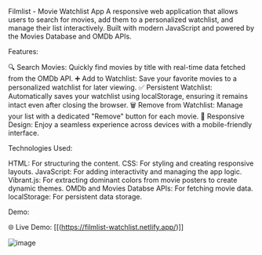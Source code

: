 Filmlist - Movie Watchlist App 
A responsive web application that allows users to search for movies, add them to a personalized watchlist, and manage their list interactively. Built with modern JavaScript and powered by the Movies Database and OMDb APIs.

Features:

🔍 Search Movies: Quickly find movies by title with real-time data fetched from the OMDb API.
➕ Add to Watchlist: Save your favorite movies to a personalized watchlist for later viewing.
✅ Persistent Watchlist: Automatically saves your watchlist using localStorage, ensuring it remains intact even after closing the browser.
🗑️ Remove from Watchlist: Manage your list with a dedicated "Remove" button for each movie.
📱 Responsive Design: Enjoy a seamless experience across devices with a mobile-friendly interface.



Technologies Used:

HTML: For structuring the content.
CSS: For styling and creating responsive layouts.
JavaScript: For adding interactivity and managing the app logic.
Vibrant.js: For extracting dominant colors from movie posters to create dynamic themes.
OMDb and Movies Databse APIs: For fetching movie data.
localStorage: For persistent data storage.

Demo:

🌐 Live Demo: [[(https://filmlist-watchlist.netlify.app/)]]


![image](https://github.com/user-attachments/assets/1793a0cb-0511-46ff-af14-9c6c75d4bae4)
